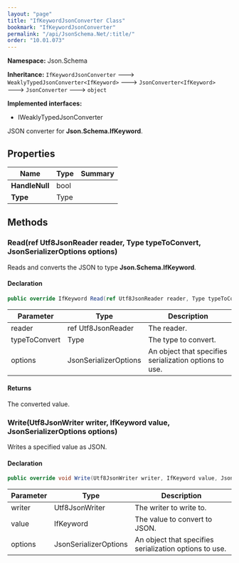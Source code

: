 ```yaml
---
layout: "page"
title: "IfKeywordJsonConverter Class"
bookmark: "IfKeywordJsonConverter"
permalink: "/api/JsonSchema.Net/:title/"
order: "10.01.073"
---
```

**Namespace:** Json.Schema

**Inheritance:**
`IfKeywordJsonConverter`
 🡒 
`WeaklyTypedJsonConverter<IfKeyword>`
 🡒 
`JsonConverter<IfKeyword>`
 🡒 
`JsonConverter`
 🡒 
`object`

**Implemented interfaces:**

- IWeaklyTypedJsonConverter

JSON converter for **Json.Schema.IfKeyword**.

## Properties

| Name | Type | Summary |
|---|---|---|
| **HandleNull** | bool |  |
| **Type** | Type |  |

## Methods

### Read(ref Utf8JsonReader reader, Type typeToConvert, JsonSerializerOptions options)

Reads and converts the JSON to type **Json.Schema.IfKeyword**.

#### Declaration

```c#
public override IfKeyword Read(ref Utf8JsonReader reader, Type typeToConvert, JsonSerializerOptions options)
```

| Parameter | Type | Description |
|---|---|---|
| reader | ref Utf8JsonReader | The reader. |
| typeToConvert | Type | The type to convert. |
| options | JsonSerializerOptions | An object that specifies serialization options to use. |


#### Returns

The converted value.

### Write(Utf8JsonWriter writer, IfKeyword value, JsonSerializerOptions options)

Writes a specified value as JSON.

#### Declaration

```c#
public override void Write(Utf8JsonWriter writer, IfKeyword value, JsonSerializerOptions options)
```

| Parameter | Type | Description |
|---|---|---|
| writer | Utf8JsonWriter | The writer to write to. |
| value | IfKeyword | The value to convert to JSON. |
| options | JsonSerializerOptions | An object that specifies serialization options to use. |


